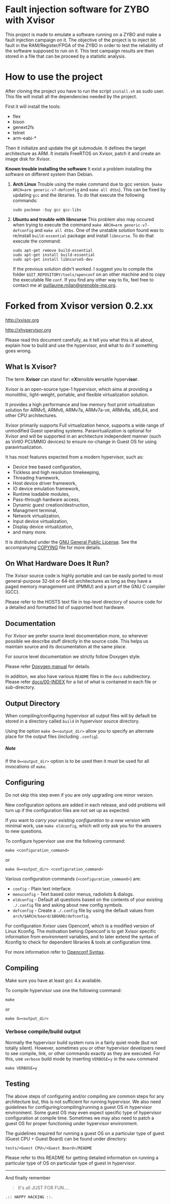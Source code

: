# Fault injection software for ZYBO with Xvisor

This project is made to emulate a software running on a ZYBO and 
make a fault injection campaign on it. The objective of the project is to 
inject bit fault in the RAM/Register/FPGA of the ZYBO in order to test the
reliability of the software supposed to run on it. 
This test campaign results are then stored in a file that can be proceed by a 
statistic analysis. 

# How to use the project

After cloning the project you have to run the script `install.sh` as sudo user. 
This file will install all the dependencies needed by the project. 

First it will install the tools: 
* flex 
* bison 
* genext2fs
* telnet
* arm-eabi-\*

Then it initialize and update the git submodule. 
It defines the target architecture as ARM. 
It installs FreeRTOS on Xvisor, patch it and create an image disk for Xvisor. 

__Known trouble installing the software__
It exist a problem installing the software on different system than Debian. 
1. __Arch Linux__ 
   Trouble using the make command due to gcc version. 
   (`make ARCH=arm generic-v7-defconfig` and `make all dtbs`). 
   This can be fixed by updating `gcc` and the libraries. To do that execute 
   the following commands: 
       
       sudo packman -Suy gcc gcc-libs

2. __Ubuntu and trouble with libncurse__ 
   This problem also may occured when trying to execute the command 
   `make ARCH=arm generic-v7-defconfig` and `make all dtbs`.
   One of the unstable solution found was to re/install `build-essential` 
   package and install `libncurse`. 
   To do that execute the command: 
       
       sudo apt-get remove build-essential
       sudo apt-get install build-essential
       sudo apt-get install libncurse5-dev 
    
    If the previous solution didn't worked. I suggest you to compile 
    the folder `$GIT_REPOSITORY/tools/openconf` on an other machine and to copy 
    the executable file `conf`. If you find any other way to fix, 
    feel free to contact me at guillaume.milan@grenoble-inp.org.


# Forked from Xvisor version 0.2.xx

http://xvisor.org

http://xhypervisor.org

Please read this document carefully, as it tell you what this is all about,
explain how to build and use the hypervisor, and what to do if something
goes wrong.

## What Is Xvisor?
The term **Xvisor** can stand for: e**X**tensible **v**ersatile hyperv**isor**.

Xvisor is an open-source type-1 hypervisor, which aims at providing
a monolithic, light-weight, portable, and flexible virtualization solution.

It provides a high performance and low memory foot print virtualization
solution for ARMv5, ARMv6, ARMv7a, ARMv7a-ve, ARMv8a, x86_64, and other CPU
architectures.

Xvisor primarily supports Full virtualization hence, supports a wide
range of unmodified Guest operating systems. Paravirtualization is optional
for Xvisor and will be supported in an architecture independent manner
(such as VirtIO PCI/MMIO devices) to ensure no-change in Guest OS for using
paravirtualization.

It has most features expected from a modern hypervisor, such as:

- Device tree based configuration,
- Tickless and high resolution timekeeping,
- Threading framework,
- Host device driver framework,
- IO device emulation framework,
- Runtime loadable modules,
- Pass-through hardware access,
- Dynamic guest creation/destruction,
- Managment terminal,
- Network virtualization,
- Input device virtualization,
- Display device virtualization,
- and many more.

It is distributed under the [GNU General Public License](http://www.gnu.org/licenses/old-licenses/gpl-2.0.txt).
See the accompanying [COPYING](COPYING) file for more details.


## On What Hardware Does It Run?
The Xvisor source code is highly portable and can be easily ported to most
general-purpose 32-bit or 64-bit architectures as long as they have a
paged memory management unit (PMMU) and a port of the GNU C compiler (GCC).

Please refer to the HOSTS text file in top-level directory of source code
for a detailed and formatted list of supported host hardware.


## Documentation
For Xvisor we prefer source level documentation more, so wherever possible
we describe stuff directly in the source code.
This helps us maintain source and its documentation at the same place.

For source level documentation we strictly follow Doxygen style.

Please refer [Doxygen manual](http://www.stack.nl/~dimitri/doxygen/manual.html)
for details.

In addition, we also have various `README` files in the `docs` subdirectory.
Please refer [docs/00-INDEX](docs/00-INDEX) for a list of what is contained in
each file or sub-directory.


## Output Directory
When compiling/configuring hypervisor all output files will by default be
stored in a directory called `build` in hypervisor source directory.

Using the option `make O=<output_dir>` allow you to specify an alternate place
for the output files (including `.config`).

##### Note
If the `O=<output_dir>` option is to be used then it must be used for all
invocations of `make`.


## Configuring
Do not skip this step even if you are only upgrading one minor version.

New configuration options are added in each release, and odd problems will
turn up if the configuration files are not set up as expected.

If you want to *carry your existing configuration to a new version* with
minimal work, use `make oldconfig`, which will only ask you for the answers
to new questions.

To configure hypervisor use one the following command:

	make <configuration_command>
	
or

	make O=<output_dir> <configuration_command>

Various configuration commands (`<configuration_command>`) are:

- `config` - Plain text interface.
- `menuconfig` - Text based color menus, radiolists & dialogs.
- `oldconfig` - Default all questions based on the contents of your existing
	`./.config` file and asking about new config symbols.
- `defconfig` - Create a `./.config` file by using the default values from
	`arch/$ARCH/board/$BOARD/defconfig`.

For configuration Xvisor uses Openconf, which is a modified version of Linux Kconfig.
The motivation behing Openconf is to get Xvisor specific information from
environment variables, and to later extend the syntax of Kconfig to check for
dependent libraries & tools at configuration time.

For more information refer to [Openconf Syntax](tools/openconf/openconf_syntax.txt).


## Compiling
Make sure you have at least gcc 4.x available.

To compile hypervisor use one the following command:

	make

or

	make O=<output_dir>

### Verbose compile/build output
Normally the hypervisor build system runs in a fairly quiet mode (but not totally silent).
However, sometimes you or other hypervisor developers need to see compile,
link, or other commands exactly as they are executed.
For this, use `verbose` build mode by inserting `VERBOSE=y` in the `make` command

	make VERBOSE=y


## Testing
The above steps of configuring and/or compiling are common steps for any
architecture but, this is not sufficient for running hypervisor.
We also need guidelines for configuring/compiling/running a guest OS in
hypervisor environment.
Some guest OS may even expect specific type of hypervisor configuration at
compile time.
Sometimes we may also need to patch a guest OS for proper functioning under
hypervisor environment.

The guidelines required for running a guest OS on a particular type of guest
(Guest CPU + Guest Board) can be found under directory:

	tests/<Guest CPU>/<Guest Board>/README

Please refer to this README for getting detailed information on running a
particular type of OS on particular type of guest in hypervisor.

---

And finally remember

>  It's all JUST FOR FUN....

	.:: HAPPY HACKING ::.

